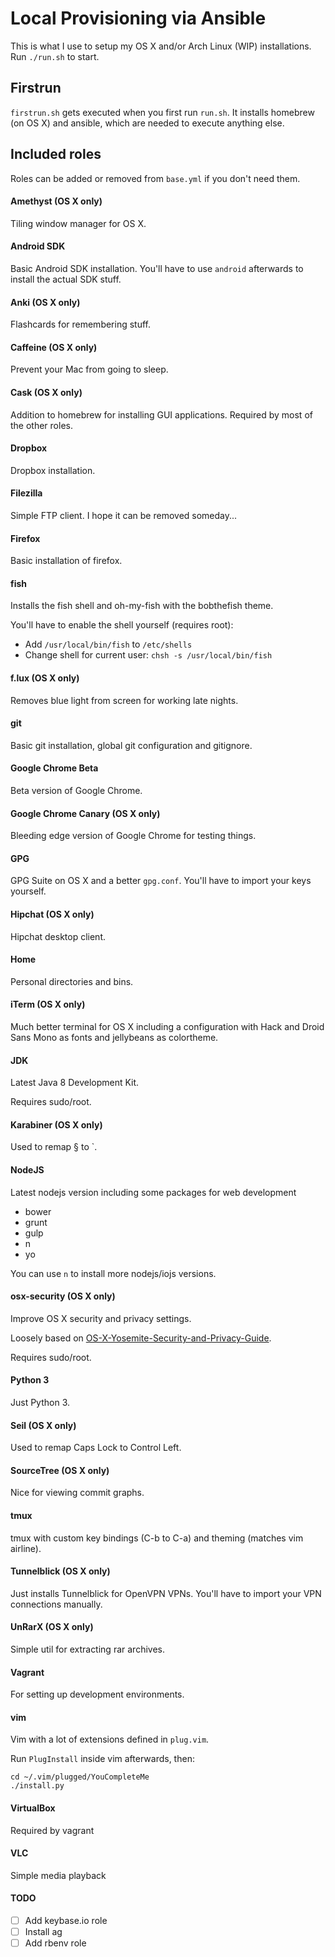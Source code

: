 # Local Provisioning via Ansible

This is what I use to setup my OS X and/or Arch Linux (WIP) installations.
Run `./run.sh` to start.

## Firstrun

`firstrun.sh` gets executed when you first run `run.sh`. It installs homebrew
(on OS X) and ansible, which are needed to execute anything else.

## Included roles

Roles can be added or removed from `base.yml` if you don't need them.

#### Amethyst (OS X only)
Tiling window manager for OS X.

#### Android SDK
Basic Android SDK installation. You'll have to use `android` afterwards to
install the actual SDK stuff.

#### Anki (OS X only)
Flashcards for remembering stuff.

#### Caffeine (OS X only)
Prevent your Mac from going to sleep.

#### Cask (OS X only)
Addition to homebrew for installing GUI applications. Required by most of the
other roles.

#### Dropbox
Dropbox installation.

#### Filezilla
Simple FTP client. I hope it can be removed someday...

#### Firefox
Basic installation of firefox.

#### fish
Installs the fish shell and oh-my-fish with the bobthefish theme.

You'll have to enable the shell yourself (requires root):

- Add `/usr/local/bin/fish` to `/etc/shells`
- Change shell for current user: `chsh -s /usr/local/bin/fish`

#### f.lux (OS X only)
Removes blue light from screen for working late nights.

#### git
Basic git installation, global git configuration and gitignore.

#### Google Chrome Beta
Beta version of Google Chrome.

#### Google Chrome Canary (OS X only)
Bleeding edge version of Google Chrome for testing things.

#### GPG
GPG Suite on OS X and a better `gpg.conf`. You'll have to import your keys
yourself.

#### Hipchat (OS X only)
Hipchat desktop client.

#### Home
Personal directories and bins.

#### iTerm (OS X only)
Much better terminal for OS X including a configuration with Hack and Droid Sans Mono as fonts and jellybeans as colortheme.

#### JDK
Latest Java 8 Development Kit.

Requires sudo/root.

#### Karabiner (OS X only)
Used to remap § to \`.

#### NodeJS
Latest nodejs version including some packages for web development

- bower
- grunt
- gulp
- n
- yo

You can use `n` to install more nodejs/iojs versions.

#### osx-security (OS X only)
Improve OS X security and privacy settings.

Loosely based on [OS-X-Yosemite-Security-and-Privacy-Guide](https://github.com/drduh/OS-X-Yosemite-Security-and-Privacy-Guide).

Requires sudo/root.

#### Python 3
Just Python 3.

#### Seil (OS X only)
Used to remap Caps Lock to Control Left.

#### SourceTree (OS X only)
Nice for viewing commit graphs.

#### tmux
tmux with custom key bindings (C-b to C-a) and theming (matches vim airline).

#### Tunnelblick (OS X only)
Just installs Tunnelblick for OpenVPN VPNs. You'll have to import your VPN
connections manually.

#### UnRarX (OS X only)
Simple util for extracting rar archives.

#### Vagrant
For setting up development environments.

#### vim
Vim with a lot of extensions defined in `plug.vim`.

Run `PlugInstall` inside vim afterwards, then:

```
cd ~/.vim/plugged/YouCompleteMe
./install.py
```

#### VirtualBox
Required by vagrant

#### VLC
Simple media playback

#### TODO
- [ ] Add keybase.io role
- [ ] Install ag
- [ ] Add rbenv role
